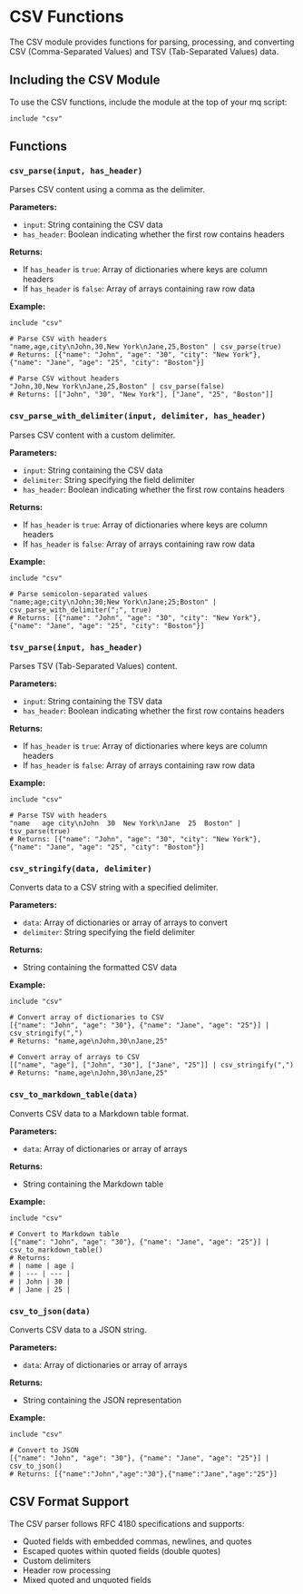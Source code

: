 # CSV Functions

The CSV module provides functions for parsing, processing, and converting CSV (Comma-Separated Values) and TSV (Tab-Separated Values) data.

## Including the CSV Module

To use the CSV functions, include the module at the top of your mq script:

```mq
include "csv"
```

## Functions

### `csv_parse(input, has_header)`

Parses CSV content using a comma as the delimiter.

**Parameters:**
- `input`: String containing the CSV data
- `has_header`: Boolean indicating whether the first row contains headers

**Returns:**
- If `has_header` is `true`: Array of dictionaries where keys are column headers
- If `has_header` is `false`: Array of arrays containing raw row data

**Example:**
```mq
include "csv"

# Parse CSV with headers
"name,age,city\nJohn,30,New York\nJane,25,Boston" | csv_parse(true)
# Returns: [{"name": "John", "age": "30", "city": "New York"}, {"name": "Jane", "age": "25", "city": "Boston"}]

# Parse CSV without headers
"John,30,New York\nJane,25,Boston" | csv_parse(false)
# Returns: [["John", "30", "New York"], ["Jane", "25", "Boston"]]
```

### `csv_parse_with_delimiter(input, delimiter, has_header)`

Parses CSV content with a custom delimiter.

**Parameters:**
- `input`: String containing the CSV data
- `delimiter`: String specifying the field delimiter
- `has_header`: Boolean indicating whether the first row contains headers

**Returns:**
- If `has_header` is `true`: Array of dictionaries where keys are column headers
- If `has_header` is `false`: Array of arrays containing raw row data

**Example:**
```mq
include "csv"

# Parse semicolon-separated values
"name;age;city\nJohn;30;New York\nJane;25;Boston" | csv_parse_with_delimiter(";", true)
# Returns: [{"name": "John", "age": "30", "city": "New York"}, {"name": "Jane", "age": "25", "city": "Boston"}]
```

### `tsv_parse(input, has_header)`

Parses TSV (Tab-Separated Values) content.

**Parameters:**
- `input`: String containing the TSV data
- `has_header`: Boolean indicating whether the first row contains headers

**Returns:**
- If `has_header` is `true`: Array of dictionaries where keys are column headers
- If `has_header` is `false`: Array of arrays containing raw row data

**Example:**
```mq
include "csv"

# Parse TSV with headers
"name	age	city\nJohn	30	New York\nJane	25	Boston" | tsv_parse(true)
# Returns: [{"name": "John", "age": "30", "city": "New York"}, {"name": "Jane", "age": "25", "city": "Boston"}]
```

### `csv_stringify(data, delimiter)`

Converts data to a CSV string with a specified delimiter.

**Parameters:**
- `data`: Array of dictionaries or array of arrays to convert
- `delimiter`: String specifying the field delimiter

**Returns:**
- String containing the formatted CSV data

**Example:**
```mq
include "csv"

# Convert array of dictionaries to CSV
[{"name": "John", "age": "30"}, {"name": "Jane", "age": "25"}] | csv_stringify(",")
# Returns: "name,age\nJohn,30\nJane,25"

# Convert array of arrays to CSV
[["name", "age"], ["John", "30"], ["Jane", "25"]] | csv_stringify(",")
# Returns: "name,age\nJohn,30\nJane,25"
```

### `csv_to_markdown_table(data)`

Converts CSV data to a Markdown table format.

**Parameters:**
- `data`: Array of dictionaries or array of arrays

**Returns:**
- String containing the Markdown table

**Example:**
```mq
include "csv"

# Convert to Markdown table
[{"name": "John", "age": "30"}, {"name": "Jane", "age": "25"}] | csv_to_markdown_table()
# Returns:
# | name | age |
# | --- | --- |
# | John | 30 |
# | Jane | 25 |
```

### `csv_to_json(data)`

Converts CSV data to a JSON string.

**Parameters:**
- `data`: Array of dictionaries or array of arrays

**Returns:**
- String containing the JSON representation

**Example:**
```mq
include "csv"

# Convert to JSON
[{"name": "John", "age": "30"}, {"name": "Jane", "age": "25"}] | csv_to_json()
# Returns: [{"name":"John","age":"30"},{"name":"Jane","age":"25"}]
```

## CSV Format Support

The CSV parser follows RFC 4180 specifications and supports:

- Quoted fields with embedded commas, newlines, and quotes
- Escaped quotes within quoted fields (double quotes)
- Custom delimiters
- Header row processing
- Mixed quoted and unquoted fields
